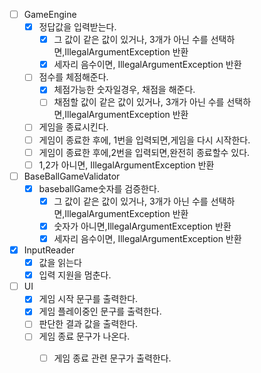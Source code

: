 -[ ] GameEngine
    - [x] 정답값을 입력받는다.
        - [x] 그 값이 같은 값이 있거나, 3개가 아닌 수를 선택하면,IllegalArgumentException 반환
        - [x] 세자리 음수이면, IllegalArgumentException 반환

    -[ ] 점수를 체점해준다.
        - [x] 체점가능한 숫자일경우, 채점을 해준다.
        - [ ] 채점할 값이 같은 값이 있거나, 3개가 아닌 수를 선택하면,IllegalArgumentException 반환
    -[ ] 게임을 종료시킨다.
    -[ ] 게임이 종료한 후에, 1번을 입력되면,게임을 다시 시작한다.
    -[ ] 게임이 종료한 후에,2번을 입력되면,완전히 종료할수 있다.
    -[ ] 1,2가 아니면, IllegalArgumentException 반환

-[ ] BaseBallGameValidator
    - [x] baseballGame숫자를 검증한다.
        - [x] 그 값이 같은 값이 있거나, 3개가 아닌 수를 선택하면,IllegalArgumentException 반환
        - [x] 숫자가 아니면,IllegalArgumentException 반환
        - [x] 세자리 음수이면, IllegalArgumentException 반환

-[x] InputReader
    -[x] 값을 읽는다
    -[x] 입력 지원을 멈춘다.

-[ ] UI
    - [X] 게임 시작 문구를 출력한다.
    - [x] 게임 플레이중인 문구를 출력한다.
    -[ ] 판단한 결과 값을 출력한다.
    - [ ] 게임 종료 문구가 나온다.
        -[ ] 게임 종료 관련 문구가 출력한다.

